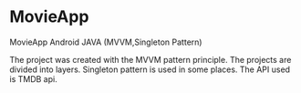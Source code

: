 # MovieApp
MovieApp Android JAVA (MVVM,Singleton Pattern)

The project was created with the MVVM pattern principle. The projects are divided into layers.
Singleton pattern is used in some places. The API used is TMDB api.


